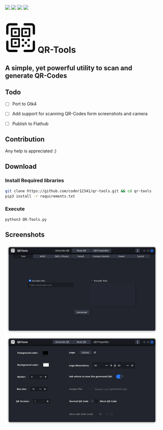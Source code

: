 [![](https://img.shields.io/badge/version-3.0-green)](https://github.com/coder12341/qr-tools/releases/tag/3.0)
![](https://img.shields.io/badge/license-GPLv3-blue)
![](https://img.shields.io/badge/language-Python3.10-red)
![](https://img.shields.io/badge/platform-Linux-lightgrey)

# ![QR-Tools](logo.png) QR-Tools

## A simple, yet powerful utility to scan and generate QR-Codes

## Todo
- [ ] Port to Gtk4

- [ ] Add support for scanning QR-Codes form screenshots and camera

- [ ] Publish to Flathub


## Contribution

Any help is appreciated :)

## Download

### Install Required libraries
``` bash
git clone https://github.com/coder12341/qr-tools.git && cd qr-tools
pip3 install -r requirements.txt
```

### Execute
``` bash
python3 QR-Tools.py
```

## Screenshots
![](/images/screenshot1.png)
![](/images/screenshot2.png)
